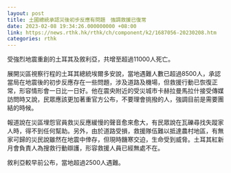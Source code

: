 ```yaml
---
layout: post
title: 土國總統承認災後初步反應有問題　強調救援已復常
date: 2023-02-08 19:34:26.000000000 +08:00
link: https://news.rthk.hk/rthk/ch/component/k2/1687056-20230208.htm
categories: rthk
---
```


受強烈地震重創的土耳其及敘利亞，共增至超過11000人死亡。

展開災區視察行程的土耳其總統埃爾多安說，當地遇難人數已超過8500人，承認當局在地震後的初步反應存在一些問題，涉及道路及機場，但救援行動已恢復正常，形容情形會一日比一日好。他在震央附近的受災城市卡赫拉曼馬拉什接受傳媒訪問時又說，民眾應該更加著重官方公布，不要理會挑撥的人，強調目前是需要團結的時候。

報道說在災區埋怨官員救災反應緩慢的聲音愈來愈大，有民眾說在瓦礫尋找失蹤家人時，得不到任何幫助。另外，由於道路受損，救援隊伍難以抵達農村地區，有無家可歸的災民說雖然在地震中倖存，但現時饑寒交迫，生命受到威脅。土耳其紅新月會負責人為搜救行動辯護，形容救援人員已經無處不在。

敘利亞較早前公布，當地超過2500人遇難。
